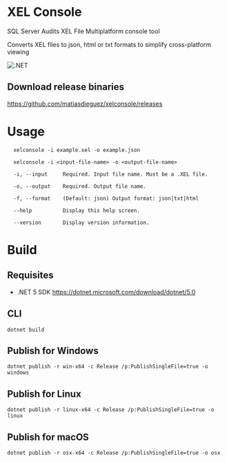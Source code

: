 # XEL Console
SQL Server Audits XEL File Multiplatform console tool

Converts XEL files to json, html or txt formats to simplify cross-platform viewing

![.NET](https://github.com/matiasdieguez/xelconsole/workflows/.NET/badge.svg)

## Download release binaries
https://github.com/matiasdieguez/xelconsole/releases

# Usage
```
  xelconsole -i example.xel -o example.json
```

```
  xelconsole -i <input-file-name> -o <output-file-name>

  -i, --input     Required. Input file name. Must be a .XEL file.

  -o, --output    Required. Output file name.

  -f, --format    (Default: json) Output format: json|txt|html

  --help          Display this help screen.

  --version       Display version information.
```

# Build

## Requisites

- .NET 5 SDK https://dotnet.microsoft.com/download/dotnet/5.0

## CLI
```
dotnet build
```

## Publish for Windows

```
dotnet publish -r win-x64 -c Release /p:PublishSingleFile=true -o windows
```

## Publish for Linux
```
dotnet publish -r linux-x64 -c Release /p:PublishSingleFile=true -o linux
```

## Publish for macOS

```
dotnet publish -r osx-x64 -c Release /p:PublishSingleFile=true -o osx
```

